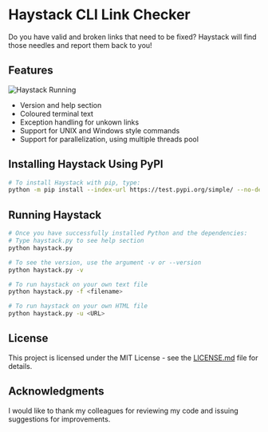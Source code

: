 # Haystack CLI Link Checker
Do you have valid and broken links that need to be fixed? Haystack will find those needles and report them back to you!
## Features
![Haystack Running](https://github.com/rjayroso/haystack-link-checker/blob/master/resources/haystack-run.gif)
- Version and help section
- Coloured terminal text
- Exception handling for unkown links
- Support for UNIX and Windows style commands
- Support for parallelization, using multiple threads pool
## Installing Haystack Using PyPI
```bash
# To install Haystack with pip, type:
python -m pip install --index-url https://test.pypi.org/simple/ --no-deps haystack-rjayroso
```
## Running Haystack
```bash
# Once you have successfully installed Python and the dependencies: 
# Type haystack.py to see help section
python haystack.py

# To see the version, use the argument -v or --version
python haystack.py -v

# To run haystack on your own text file
python haystack.py -f <filename>

# To run haystack on your own HTML file
python haystack.py -u <URL>
```
## License
This project is licensed under the MIT License - see the [LICENSE.md](https://github.com/rjayroso/react-vehicle-database-manager/blob/master/LICENSE) file for details.
## Acknowledgments
I would like to thank my colleagues for reviewing my code and issuing suggestions for improvements.
